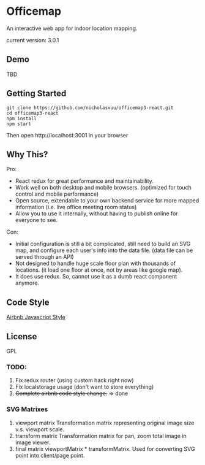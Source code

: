 # Officemap

An interactive web app for indoor location mapping.

current version: 3.0.1

## Demo

TBD

## Getting Started

```
git clone https://github.com/nicholasxuu/officemap3-react.git
cd officemap3-react
npm install
npm start
```

Then open http://localhost:3001 in your browser

## Why This?

Pro:

- React redux for great performance and maintainability.
- Work well on both desktop and mobile browsers. (optimized for touch control and mobile performance)
- Open source, extendable to your own backend service for more mapped information (i.e. live office meeting room status)
- Allow you to use it internally, without having to publish online for everyone to see.

Con:

- Initial configuration is still a bit complicated, still need to build an SVG map, and configure each user's info into the data file. (data file can be served through an API)
- Not designed to handle huge scale floor plan with thousands of locations. (it load one floor at once, not by areas like google map).
- It does use redux. So, cannot use it as a dumb react component anymore.

## Code Style

[Airbnb Javascript Style](https://github.com/airbnb/javascript)

## License

GPL




### TODO:
1. Fix redux router (using custom hack right now)
2. Fix localstorage usage (don't want to store everything)
3. ~~Complete airbnb code style change.~~ => done

### SVG Matrixes
1. viewport matrix
   Transformation matrix representing original image size v.s. viewport scale.
2. transform matrix
   Transformation matrix for pan, zoom total image in image viewer.
3. final matrix
   viewportMatrix * transformMatrix.
   Used for converting SVG point into client/page point.